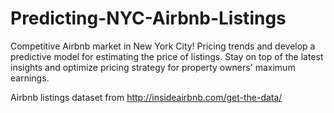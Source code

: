 # Predicting-NYC-Airbnb-Listings

Competitive Airbnb market in New York City! Pricing trends and develop a predictive model for estimating the price of listings. Stay on top of the latest insights and optimize pricing strategy for property owners' maximum earnings. 

Airbnb listings dataset from http://insideairbnb.com/get-the-data/
